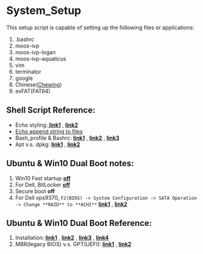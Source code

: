 # **System_Setup**

This setup script is capable of setting up the following files or applications: 

1. .bashrc
2. moos-ivp
3. moos-ivp-logan
4. moos-ivp-aquaticus
5. vim
6. terminator
7. google
8. Chinese([Chewing][18])
9. exFAT(FAT64)

## Shell Script Reference:

 * Echo styling:[ **link1**][0] , [**link2**][5]
 * [Echo append string to files][1]
 * Bash_profile & Bashrc: [**link1**][2] , [**link2**][3] , [**link3**][4]
 * Apt v.s. dpkg: [**link1**][6] , [**link2**][7]

[0]:    https://misc.flogisoft.com/bash/tip_colors_and_formatting
[1]:    https://www.itread01.com/p/1386169.html
[2]:    http://www.joshstaiger.org/archives/2005/07/bash_profile_vs.html
[3]:	http://jamestw.logdown.com/posts/283485--bash-profile-bashrc-difference
[4]:	https://www.itread01.com/p/203281.html
[5]:	https://blog.csdn.net/solan8/article/details/70172074
[6]:	https://herb123456.pixnet.net/blog/post/1009880
[7]:	https://www.itread01.com/content/1548652698.html

## Ubuntu & Win10 Dual Boot notes:

1. Win10 Fast startup [**off**][8]
2. For Dell, BitLocker [**off**][9]
3. Secure boot **off**
4. For Dell xps9370, `F2(BIOS) -> System Configuration -> SATA Operation -> Change **RAID** to **ACHI**` [**link1**][10] , [**link2**][11]

[8]:	http://www.windows5.online/windows/w10/gywin10/201704/93351.html
[9]:	https://www.dell.com/support/article/tw/zh/twbsd1/sln302845/%E5%A6%82%E4%BD%95%E5%9C%A8-windows-%E4%B8%AD%E5%90%AF%E7%94%A8%E6%88%96%E7%A6%81%E7%94%A8-bitlocker?lang=zh
[10]:	https://www.itread01.com/p/127721.html
[11]:	https://www.itread01.com/p/164032.html

## Ubuntu & Win10 Dual Boot Reference:

1. Installation: [**link1**][12] , [**link2**][13] , [**link3**][14] , [**link4**][15]
2. MBR(legacy BIOS) v.s. GPT(UEFI): [**link1**][16] , [**link2**][17]

[12]:	https://medium.com/caesars-study-review-on-web-development/win10-and-ubuntu-%E9%9B%99%E7%B3%BB%E7%B5%B1%E5%AE%89%E8%A3%9D%E7%AD%86%E8%A8%98-bc824bef7fb4
[13]:	https://min-sheng.github.io/teaching/UEFI_%E9%9B%99%E7%A1%AC%E7%A2%9F%E5%AE%89%E8%A3%9D_Win-10_x_Ubuntu_16.04_%E9%9B%99%E7%B3%BB%E7%B5%B1%E6%95%99%E5%AD%B8/
[14]:	https://medium.com/ai%E5%8F%8D%E6%96%97%E5%9F%8E/ubuntu-%E5%AE%89%E8%A3%9Dwin10-ubunto18-04-%E9%9B%99%E7%B3%BB%E7%B5%B1-a53870382df6
[15]:	https://www.itzgeek.com/how-tos/linux/ubuntu-how-tos/how-to-install-ubuntu-18-04-alongside-with-windows-10-or-8-in-dual-boot.html
[16]:	https://kknews.cc/news/226xq3z.html
[17]:	https://kknews.cc/zh-tw/news/x22klbg.html
[18]: https://medium.com/@racktar7743/ubuntu-%E5%9C%A8-ubuntu-18-04-%E4%B8%AD%E6%96%B0%E5%A2%9E%E6%96%B0%E9%85%B7%E9%9F%B3%E8%BC%B8%E5%85%A5%E6%B3%95-4aa85782f656
